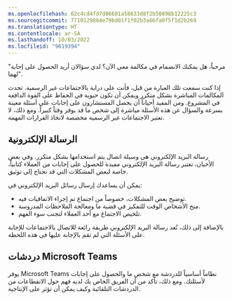 ```yaml
---
ms.openlocfilehash: 62c4cd4fd7d06681a58633d8f2b50898b12225c3
ms.sourcegitcommit: 7710129884e79bd01f1f02b3a66fa0f5f1d2b269
ms.translationtype: HT
ms.contentlocale: ar-SA
ms.lasthandoff: 10/03/2022
ms.locfileid: "9619394"
---
```

"مرحباً، هل يمكنك الانضمام في مكالمة معي الآن؟ لدي سؤالان أريد الحصول على إجابة لهما". 

إذا كنت سمعت تلك العبارة من قبل، فأنت على دراية بالاجتماعات غير الرسمية. تحدث المكالمات المباشرة بشكل متكرر ويمكن أن تكون حيوية في الحفاظ على القوة الدافعة في المشروع. ومن المفيد أحياناً أن يحصل المستشارون على إجابات على أسئلة معينة بسرعة والسؤال عن هذه الأسئلة مباشرة إلى شخص ما قد يوفر وقتاً كبيراً. ومع ذلك، لا تعتبر الاجتماعات غير الرسمية مخصصة لاتخاذ القرارات المهمة.

## <a name="email"></a>الرسالة الإلكترونية

رسالة البريد الإلكتروني هي وسيلة اتصال يتم استخدامها بشكل متكرر. وفي بعض الأحيان، تعتبر رسالة البريد الإلكتروني مفيدة للحصول على إجابات من العملاء كتابياً، خاصة لبعض المشكلات التي قد تحتاج إلى توثيق. 

يمكن أن يساعدك إرسال رسائل البريد الإلكتروني في:

- توضيح بعض المشكلات، خصوصاً من اجتماع تم إجراء الاتفاقيات فيه.
- منح الأشخاص الوقت للتفكير في قضية ما ومعالجة الملاحظات المدروسة. 
- تلخيص الاجتماع مع أحد العملاء لتجنب سوء الفهم. 

بالإضافة إلى ذلك، تُعد رسالة البريد الإلكتروني طريقة رائعة للاتصال بالاجتماعات للإجابة على الأسئلة التي لم تقم بالإجابة عليها في هذه اللحظة.

## <a name="microsoft-teams-chats"></a>دردشات Microsoft Teams

يوفر Microsoft Teams نظاماً أساسياً للدردشة مع شخص ما والحصول على إجابات لأسئلتك. ومع ذلك، تأكد من أن الفريق الخاص بك لديه فهم حول الانقطاعات من الدردشات التلقائية وكيف يمكن أن تؤثر على الإنتاجية.
